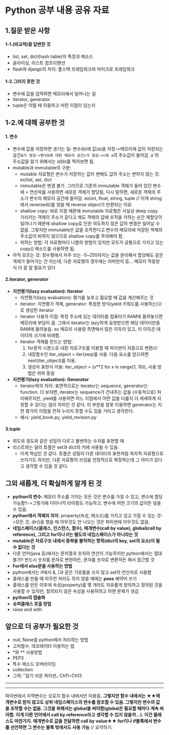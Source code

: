 # Python 공부 내용 공유 자료

## 1.질문 받은 사항
#### 1-1.(비교적)잘 답변한 것
- list, set, dict(hash table)의 특징과 메소드
- 슬라이싱, 리스트 컴프리핸션
- flask와 django의 차이: 풀스택 프레임워크와 마이크로 프레임워크

#### 1-2.그러지 못한 것
- 변수에 값을 입력하면 메모리에서 일어나는 일
- iterator, generator
- tuple은 어떨 때 이용하고 어떤 이점이 있는지


## 1-2.에 대해 공부한 것
#### 1. 변수
  - 변수에 값을 저장하면 생기는 일: 변수(b)에 값(a)을 저장->메모리에 값이 저장되는 공간a`가 형성->변수b에 대한 메모리 공간c가 형성->c에 a`의 주소값이 들어감. a`의 주소값을 알기 위해서는 id(b)를 찍어보면 됨. 
  - mutable과 immutable의 구분: 
    - mutable 자료형은 변수가 저장하는 값이 변해도 값의 주소는 변하지 않는 것. ex)list, set, dict
    - immutable은 변경 불가. 그러므로 기존의 immutable 객체가 들어 있던 변수에 = 연산자를 사용하면 새로운 객체가 할당됨, 다시 말하면, 새로운 객체의 주소가 변수의 메모리 공간에 들어감. ex)int, float, string, tuple // 이게 string에서 reversed()를 썼을 때 reverse object가 반환되는 이유.
    - shallow copy: 바로 이점 때문에 immutable 자료형은 사실상 deep copy. 가리키는 객체의 주소가 같다고 해도 객체의 값에 조작을 가하는 순간 재할당이 일어나기 때문에 shallow copy로 인한 의도하지 않은 값의 변경은 일어날 수 없음. 그렇지만 immutable은 값을 조작한다고 변수의 메모리에 저장된 객체의 주소값이 바뀌지 않으므로 shallow copy를 주의해야 함.
    - 피하는 방법: 각 자료형마다 나름의 방법이 있지만 모두가 공통으로 가지고 있는 copy() 메소드를 사용하면 됨.
  - 아직 모르는 것: 정수형에서 자주 쓰는 -5~255까지는 값을 분리해서 할당해도 같은 객체가 들어가는 건 아는데, 다른 자료형의 경우에는 어떠한지 등... 메모리 작동방식 더 잘 알 필요가 있다

#### 2.iterator, generator
  - **지연평가(lazy evaluation): Iterator**
    - 지연평가(lazy evaluation): 평가를 늦추고 필요할 때 값을 계산해주는 것
    - iterator: 지연평가 객체, generator: 특정한 방식(yield 키워드를 사용하는)으로 생성한 iterator
    - iterator 사용의 이점: 특정 주소에 있는 데이터를 컴퓨터가 RAM에 올려놓으면 메모리에 부담이 큼. 그래서 iterator는 lazy하게 요청받으면 해당 데이터만을 RAM에 올려놓음. so 메모리 사용량 측면에서 많은 이득이 있고, 이 이득은 데이터의 크기에 비례함.
    - iterator 객체를 만드는 방법:
      1. for문의 시퀀스로 내장 자료구조를 이용할 때 파이썬이 자동으로 변환///
      2. 내장함수인 iter_object = iter(seq)를 사용. 다음 요소를 얻으려면 next(iter_object)를 이용.
      3. 생성자 표현식 이용: iter_object = (x\*\*2 for x in range(1, 10)), 사용 방법은 위와 동일
  - **지연평가(lazy evaluation): Generator**
    - iterator와의 차이: 표면적으로는 iterator는 sequence, generator는 function. 더 보자면, iterator는 sequence가 건내주는 값을 (수동적으로) 처리해주지만, yield를 사용하면 어느 지점에서 어떤 값을 다룰지 더 세세하게 지정할 수 있다는 점이 차이인 것 같다. 이 부분을 잘못 이용하면 generator는 지연 평가의 이점을 전혀 누리지 못할 수도 있을 거라고 생각한다.
    - 예시: yield_book.py, yield_revision.py

#### 3.tuple
  - 위도와 경도와 같은 성질이 다르고 불변하는 수치를 표현할 때
  - 리스트와는 달리 튜플은 set과 dict의 키에 사용될 수 있음. 
    - 이게 핵심인 것 같다. 튜플은 성질이 다른 데이터의 표현처럼 독자적 자료형으로 쓰이기도 하지만, 다른 자료형의 쓰임을 안정적으로 확장하는데 그 의미가 있다고 생각할 수 있을 것 같다. 

## 그외 새롭게, 더 확실하게 알게 된 것
  - **python의 변수**: 메모리 주소를 가지는 모든 것은 변수를 가질 수 있고, 변수에 할당가능함!!->그렇기에 다이나믹 타이핑도 가능하고, 변수에 어떤 크기의 값이든 넣을 수 있음.
  - **python에서 객체의 의미**. property(속성, 메소드)를 가지고 있고 가질 수 있는 것->모든 것, dir()을 했을 때 아무것도 안 나오는 것은 파이썬에 아무것도 없음. 
  - **네임스페이스(클래스, 인스턴스, 함수), 매개변수(call by value), global(call by reference), 그리고 for이나 if는 별도의 네임스페이스가 아니라는 것**  
  - **mutable은 자료구조 내에서 중복을 불허하는 항목(dict의 key, set의 요소)이 될 수 없다는 것**
  - 다른 언어(java 등)에서는 문자열과 숫자의 연산이 가능하지만 python에서는 절대 불가!! 반드시 숫자를 문자로 변한하든, 문자를 숫자로 변환하든 해서 접근할 것
  - **For에서 else문을 사용하는 방법**
  - python에서는 if에서 &, |과 같은 기호들을 쓰지 않고 set의 연산자로 사용함
  - 클래스를 만들 때 아무런 처리도 하지 않을 때에는 **pass** 예약어 쓰기
  - 클래스를 만든 이후에 속성(property)를 몇 개라도 자유롭게 정의하고 정의된 것을 사용할 수 있지만, 정의되지 않은 속성을 사용하려고 하면 문제가 생김
  - **python의 캡슐화**
  - **슈퍼클래스 호출 방법**
  - raise and with

## 앞으로 더 공부가 필요한 것
  - null, None을 python에서 처리하는 방법
  - 고차함수, 데코레이터 이용하는 법
  - \*와 \*\* 사용방법
  - PEP3
  - 특수 메소드 오버라이딩
  - collection
  - 그외: ⌜알기 쉬운 파이썬⌟ Ch11~Ch13
  
***
***

파이썬에서 지역변수는 오로지 함수 내에서만 이용됨. **그렇지만 함수 내에서는 ★★매개변수로 받지 않고도 상위 네임스페이스의 변수를 참조할 수 있음. 그렇지만 변수의 값을 조작할 수는 없음. 그것을 위해서는 global을 써야함(global은 필요할 때마다 계속 써야함. 이게 다른 언어에서 call by reference라고 생각할 수 있지 않을까...). 이건 클래스도 마찬가지. 매개변수로 값을 전달하면 call by value★★ for이나 if블록에서 변수를 선언하면 그 변수는 블록 밖에서도 사용 가능** // 요약하기.